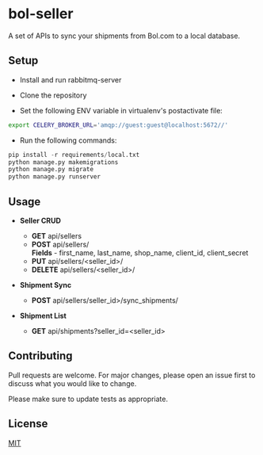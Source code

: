 # bol-seller

A set of APIs to sync your shipments from Bol.com to a local database.

## Setup

- Install and run rabbitmq-server

- Clone the repository

- Set the following ENV variable in virtualenv's postactivate file:
```bash
export CELERY_BROKER_URL='amqp://guest:guest@localhost:5672//'
```

-  Run the following commands:

```python
pip install -r requirements/local.txt
python manage.py makemigrations
python manage.py migrate
python manage.py runserver
```

## Usage

- **Seller CRUD**
   - **GET** api/sellers
   - **POST** api/sellers/  
**Fields** - first_name, last_name, shop_name, client_id, client_secret
   - **PUT** api/sellers/<seller_id>/
   - **DELETE** api/sellers/<seller_id>/


- **Shipment Sync**
    - **POST** api/sellers/seller_id>/sync_shipments/


- **Shipment List**
    - **GET** api/shipments?seller_id=<seller_id>



## Contributing
Pull requests are welcome. For major changes, please open an issue first to discuss what you would like to change.

Please make sure to update tests as appropriate.

## License
[MIT](https://choosealicense.com/licenses/mit/)
